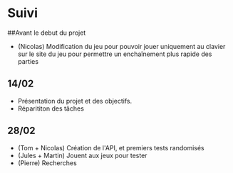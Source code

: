 # Suivi

##Avant le debut du projet 
- (Nicolas) Modification du jeu pour pouvoir jouer uniquement au clavier sur le site du jeu pour permettre un enchaînement plus rapide des parties

## 14/02

- Présentation du projet et des objectifs.
- Réparititon des tâches

## 28/02

- (Tom + Nicolas) Création de l'API, et premiers tests randomisés
- (Jules + Martin) Jouent aux jeux pour tester
- (Pierre) Recherches
